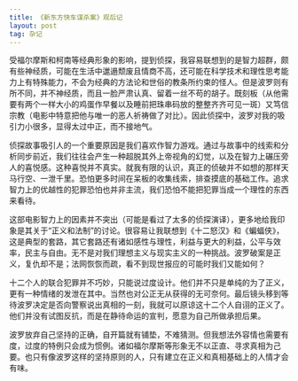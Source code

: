 ```yaml
---
title: 《新东方快车谋杀案》观后记
layout: post
tag: 杂记
---
```


受福尔摩斯和柯南等经典形象的影响，提到侦探，我容易联想到的是智力超群，颇有些神经质，可能在生活中邋遢颓废且情商不高，还可能在科学技术和理性思考能力上有特殊能力，不会为经典的方法论和世俗的教条所约束的怪人。但是波罗则有所不同，并不神经质，而且一脸严肃认真、留着一丝不苟的胡子。既刻板（从他需要有两个一样大小的鸡蛋作早餐以及睡前把珠串码放的整整齐齐可见一斑）又笃信宗教（电影中特意把他与唯一的恶人祈祷做了对比）。因此侦探中，波罗对我的吸引力小很多，显得太过中正，而不接地气。

侦探故事吸引人的一个重要原因是我们喜欢作智力游戏。通过与故事中的线索和分析同步前近，我们往往会产生一种超脱其外上帝视角的幻觉，以及在智力上碾压旁人的喜悦感。这种喜悦并不真实。就我有限的认识，真正的侦破并不如想的那样天马行空、一泄千里。恐怕更多时间在呆板的收集线索，排查摸底的基础工作。追求智力上的优越性的犯罪恐怕也并非主流，我们恐怕不能把犯罪当成一个理性的东西来看待。

这部电影智力上的因素并不突出（可能是看过了太多的侦探演译），更多地给我印象是其关于“正义和法制”的讨论。很容易让我联想到《十二怒汉》和《蝙蝠侠》，这是典型的套路，其它套路还有诸如感性与理性，利益与更大的利益，公平与效率，民主与自由。无不是对我们理想主义与现实主义的一种挑战。波罗破案是正义，复仇却不是；法网恢恢而疏，看不到现世报应的可能时我们又能如何？

十二个人的联合犯罪并不巧妙，只能说过度设计。他们并不只是单纯的为了正义，更有一种情绪的发泄在其中。当然也对公正无从获得的无可奈何。最后镜头移到等待波罗决定是否向警察说出真相的一刻，我就可以原谅这十二个人自诩的正义了。他们并没有试图反抗，而是在静待命运的宣判，愿意为自己所做承担后果。

波罗放弃自己坚持的正确，自开篇就有铺垫，不难猜测。但我想法外容情也需要有度，过度的特例只会成为惯例。诸如福尔摩斯等形象无不以正直、寻求真相为己要。也只有像波罗这样的坚持原则的人，只有建立在正义和真相基础上的人情才会有味。
